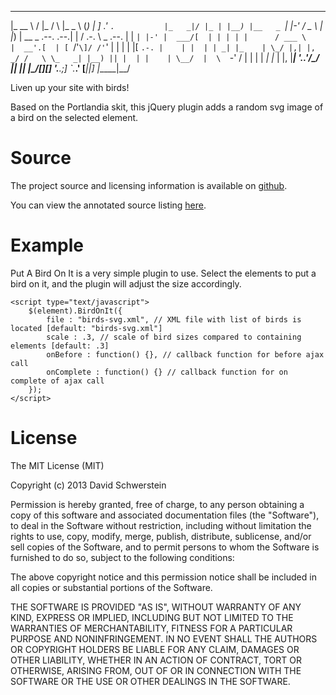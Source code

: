  _______           _          _        ______    _                 __     ___              _____  _
|_   __ \         / |_       / \      |_   _ \  (_)               |  ]  .'   `.           |_   _|/ |_
  | |__) |__   _ `| |-'     / _ \       | |_) | __   _ .--.   .--.| |  /  .-.  \ _ .--.     | | `| |-'
  |  ___/[  | | | | |      / ___ \      |  __'.[  | [ `/'`\]/ /'`\' |  | |   | |[ `.-. |    | |  | |
 _| |_    | \_/ |,| |,   _/ /   \ \_   _| |__) || |  | |    | \__/  |  \  `-'  / | | | |   _| |_ | |,
|_____|   '.__.'_/\__/  |____| |____| |_______/[___][___]    '.__.;__]  `.___.' [___||__] |_____|\__/

Liven up your site with birds!

Based on the Portlandia skit, this jQuery plugin adds a random svg image of a bird on the selected element.

Source
=======

The project source and licensing information is available on [github](http://github.com/daveschwerstein/PutABirdOnIt/).

You can view the annotated source listing [here](http://daveschwerstein.github.com/PutABirdOnIt/docs/index.html).

Example
========


Put A Bird On It is a very simple plugin to use. Select the elements to put a bird on it, and the plugin will adjust the size accordingly.

    <script type="text/javascript">
        $(element).BirdOnIt({
        	file : "birds-svg.xml", // XML file with list of birds is located [default: "birds-svg.xml"]
			scale : .3, // scale of bird sizes compared to containing elements [default: .3]
			onBefore : function() {}, // callback function for before ajax call
			onComplete : function() {} // callback function for on complete of ajax call
        });
    </script>

License
========

The MIT License (MIT)

Copyright (c) 2013 David Schwerstein

Permission is hereby granted, free of charge, to any person obtaining a copy of this software and associated documentation files (the "Software"), to deal in the Software without restriction, including without limitation the rights to use, copy, modify, merge, publish, distribute, sublicense, and/or sell copies of the Software, and to permit persons to whom the Software is furnished to do so, subject to the following conditions:

The above copyright notice and this permission notice shall be included in all copies or substantial portions of the Software.

THE SOFTWARE IS PROVIDED "AS IS", WITHOUT WARRANTY OF ANY KIND, EXPRESS OR IMPLIED, INCLUDING BUT NOT LIMITED TO THE WARRANTIES OF MERCHANTABILITY, FITNESS FOR A PARTICULAR PURPOSE AND NONINFRINGEMENT. IN NO EVENT SHALL THE AUTHORS OR COPYRIGHT HOLDERS BE LIABLE FOR ANY CLAIM, DAMAGES OR OTHER LIABILITY, WHETHER IN AN ACTION OF CONTRACT, TORT OR OTHERWISE, ARISING FROM, OUT OF OR IN CONNECTION WITH THE SOFTWARE OR THE USE OR OTHER DEALINGS IN THE SOFTWARE.